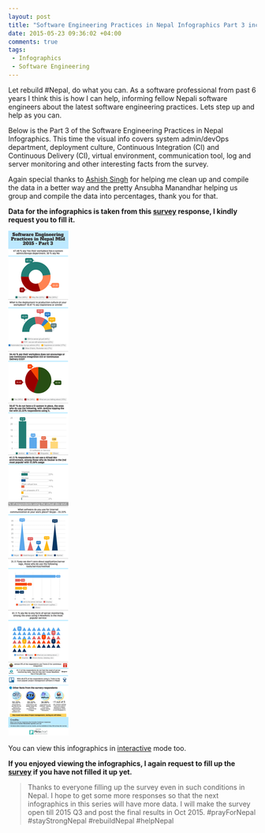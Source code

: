 ```yaml
---
layout: post
title: "Software Engineering Practices in Nepal Infographics Part 3 includes devOps, deployment, CI, logs monitoring etc"
date: 2015-05-23 09:36:02 +04:00
comments: true
tags:
 - Infographics
 - Software Engineering
---
```


Let rebuild #Nepal, do what you can. As a software professional from past 6 years I think this is how I can help, informing fellow Nepali software engineers about the latest software engineering practices. Lets step up and help as you can.

Below is the Part 3 of the Software Engineering Practices in Nepal Infographics. This time the visual info covers
system admin/devOps department, deployment culture, Continuous Integration (CI) and Continuous Delivery (CI), virtual environment, communication tool, log and server monitoring and other interesting facts from the survey. 

<!-- more -->

Again special thanks to [Ashish Singh](http://bit.ly/ashish-singh-blog) for helping me clean up and compile the data in a better way and the pretty Ansubha Manandhar helping us group and compile the data into percentages, thank you for that.

**Data for the infographics is taken from this [survey](http://bit.ly/nep-dev-survey) response, I kindly request you to fill it.**

<img class="center" loading="lazy" src="/images/sw-eng-np-infographics-part03/Software_Engineering_Nepal_Mid_2015_Part03.png" title="Software Engineering Practices in Nepal Infographics Part 3" alt="Software Engineering Practices in Nepal Infographics Part 3">

You can view this infographics in [interactive](http://bit.ly/1IUFBmA) mode too.

**If you enjoyed viewing the infographics, I again request to fill up the [survey](http://bit.ly/nep-dev-survey) if you have not filled it up yet.**

> Thanks to everyone filling up the survey even in such conditions in Nepal. 
> I hope to get some more responses so that the next infographics in this series will have more data.
> I will make the survey open till 2015 Q3 and post the final results in Oct 2015. #prayForNepal #stayStrongNepal #rebuildNepal #helpNepal